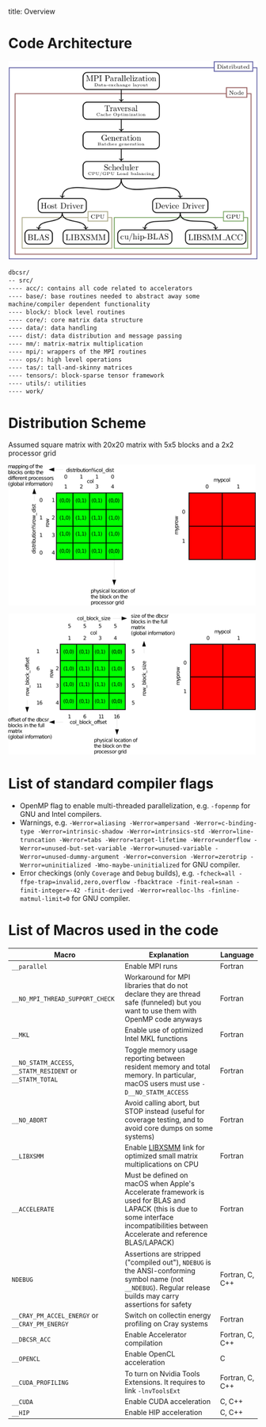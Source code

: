 title: Overview

# Code Architecture

![DBCSR code architecture](dbcsr_mm_overview.png)

```
dbcsr/
-- src/
---- acc/: contains all code related to accelerators
---- base/: base routines needed to abstract away some machine/compiler dependent functionality
---- block/: block level routines
---- core/: core matrix data structure
---- data/: data handling
---- dist/: data distribution and message passing
---- mm/: matrix-matrix multiplication
---- mpi/: wrappers of the MPI routines
---- ops/: high level operations
---- tas/: tall-and-skinny matrices
---- tensors/: block-sparse tensor framework
---- utils/: utilities
---- work/
```

# Distribution Scheme

Assumed square matrix with 20x20 matrix with 5x5 blocks and a 2x2 processor grid

![DBCSR distribution over processors](dbcsr_dist.png)

![DBCSR block scheme](dbcsr_blocks.png)

# List of standard compiler flags

* OpenMP flag to enable multi-threaded parallelization, e.g. `-fopenmp` for GNU and Intel compilers.
* Warnings, e.g. `-Werror=aliasing -Werror=ampersand -Werror=c-binding-type -Werror=intrinsic-shadow -Werror=intrinsics-std -Werror=line-truncation -Werror=tabs -Werror=target-lifetime -Werror=underflow -Werror=unused-but-set-variable -Werror=unused-variable -Werror=unused-dummy-argument -Werror=conversion -Werror=zerotrip -Werror=uninitialized -Wno-maybe-uninitialized` for GNU compiler.
* Error checkings (only `Coverage` and `Debug` builds), e.g. `-fcheck=all -ffpe-trap=invalid,zero,overflow -fbacktrace -finit-real=snan -finit-integer=-42 -finit-derived -Werror=realloc-lhs -finline-matmul-limit=0` for GNU compiler.

# List of Macros used in the code

| Macro | Explanation | Language |
|-|-|-|
| `__parallel` | Enable MPI runs | Fortran |
| `__NO_MPI_THREAD_SUPPORT_CHECK` | Workaround for MPI libraries that do not declare they are thread safe (funneled) but you want to use them with OpenMP code anyways | Fortran |
| `__MKL` | Enable use of optimized Intel MKL functions | Fortran
| `__NO_STATM_ACCESS`, `__STATM_RESIDENT` or `__STATM_TOTAL` | Toggle memory usage reporting between resident memory and total memory. In particular, macOS users must use `-D__NO_STATM_ACCESS` | Fortran |
| `__NO_ABORT` | Avoid calling abort, but STOP instead (useful for coverage testing, and to avoid core dumps on some systems) | Fortran |
| `__LIBXSMM` | Enable [LIBXSMM](https://github.com/hfp/libxsmm/) link for optimized small matrix multiplications on CPU | Fortran |
| `__ACCELERATE` | Must be defined on macOS when Apple's Accelerate framework is used for BLAS and LAPACK (this is due to some interface incompatibilities between Accelerate and reference BLAS/LAPACK) | Fortran |
| `NDEBUG`       | Assertions are stripped ("compiled out"), `NDEBUG` is the ANSI-conforming symbol name (not `__NDEBUG`). Regular release builds may carry assertions for safety | Fortran, C, C++ |
| `__CRAY_PM_ACCEL_ENERGY` or `__CRAY_PM_ENERGY` | Switch on collectin energy profiling on Cray systems | Fortran |
| `__DBCSR_ACC` | Enable Accelerator compilation | Fortran, C, C++ |
| `__OPENCL`  | Enable OpenCL acceleration | C |
| `__CUDA_PROFILING`  | To turn on Nvidia Tools Extensions. It requires to link `-lnvToolsExt` | Fortran, C, C++ |
| `__CUDA` | Enable CUDA acceleration | C, C++ |
| `__HIP`  | Enable HIP acceleration | C, C++ |

